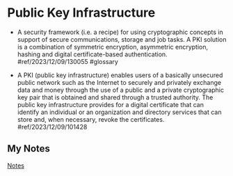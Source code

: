 # Public Key Infrastructure
- A security framework (i.e. a recipe) for using cryptographic concepts in support of secure communications, storage and job tasks. A PKI solution is a combination of symmetric encryption, asymmetric encryption, hashing and digital certificate-based authentication. #ref/2023/12/09/130055 #glossary

- A PKI (public key infrastructure) enables users of a basically unsecured public network such as the Internet to securely and privately exchange data and money through the use of a public and a private cryptographic key pair that is obtained and shared through a trusted authority. The public key infrastructure provides for a digital certificate that can identify an individual or an organization and directory services that can store and, when necessary, revoke the certificates. #ref/2023/12/09/101428
## My Notes
[Notes](mynotes/public-key-infrastructure-notes.md)
